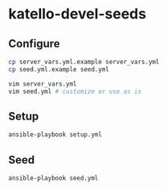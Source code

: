 # katello-devel-seeds

## Configure

```sh
cp server_vars.yml.example server_vars.yml
cp seed.yml.example seed.yml

vim server_vars.yml
vim seed.yml # customize or use as is
```

## Setup

```sh
ansible-playbook setup.yml
```

## Seed

```sh
ansible-playbook seed.yml
```

